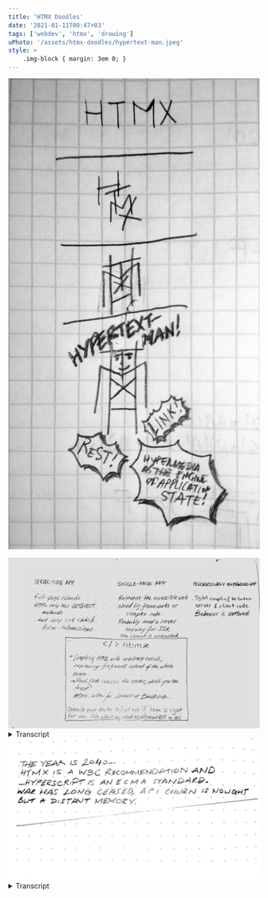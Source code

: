 ```yaml
---
title: 'HTMX Doodles'
date: '2021-01-11T00:47+03'
tags: ['webdev', 'htmx', 'drawing']
uPhoto: '/assets/htmx-doodles/hypertext-man.jpeg'
style: >
	.img-block { margin: 3em 0; }
---
```


![Hypertext Man!](/assets/htmx-doodles/hypertext-man.jpeg)

<div class=img-block>
<img alt="On HTMX, see transcript" src=/assets/htmx-doodles/consult-your-doctor.jpeg>
<details><summary>Transcript</summary>

### Server-Side App

-	Full-page reloads
-	HTML only has GET and POST methods
-	...and only link clicks & form submissions

### Single-Page App

-	Reinvent the accessible web
-	Need big frameworks or complex code
-	Probably need a server anyway for SSR
-	The client is untrueted

### Progressively Enhanced App

-	Tight coupling between server & client code
-	Behavior is scattered

### htmx

-	Completing HTML with arbitrary events, replacing fragments instead of the whole page
-	Your code runs on the server, which you trust
-	htmx allows for **locality of behavior**

<small>Consult your doctor to find out if htmx s right for you. Side effects may include arguing about REST on HN.</small>

</details>
</div>

<div class=img-block>
<img alt="2040. See transcript" src=/assets/htmx-doodles/2040.jpeg>
<details><summary>Transcript</summary>

The year is 2040.

htmx is a W3C recommendation and _hyperscript is an ECMA standard.

War has long ceased, API churn is nought but a distant memory.

</details>
</div>
